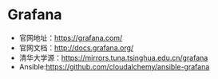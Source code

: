 # Grafana
- 官网地址：https://grafana.com/
- 官网文档：http://docs.grafana.org/
- 清华大学源：https://mirrors.tuna.tsinghua.edu.cn/grafana
- Ansible:https://github.com/cloudalchemy/ansible-grafana

